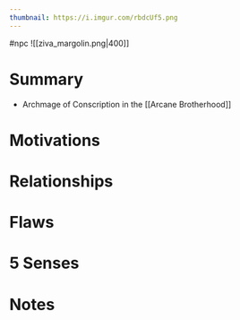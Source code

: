 ```yaml
---
thumbnail: https://i.imgur.com/rbdcUf5.png
---
```

#npc
![[ziva_margolin.png|400]]

# Summary
- Archmage of Conscription in the [[Arcane Brotherhood]]

# Motivations
# Relationships
# Flaws
# 5 Senses
# Notes

